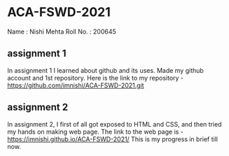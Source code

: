 # ACA-FSWD-2021

Name : Nishi Mehta
Roll No. : 200645

## assignment 1

In assignment 1 I learned about github and its uses. Made my github account and 1st repository. Here is the link to my repository - https://github.com/imnishi/ACA-FSWD-2021.git 

## assignment 2

In assignment 2, I first of all got exposed to HTML and CSS, and then tried my hands on making web page. The link to the web page is - https://imnishi.github.io/ACA-FSWD-2021/
This is my progress in brief till now.